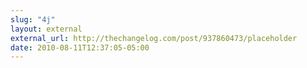 ```yaml
---
slug: "4j"
layout: external
external_url: http://thechangelog.com/post/937860473/placeholder
date: 2010-08-11T12:37:05-05:00
---
```

